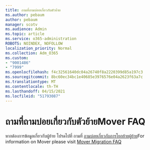 ```yaml
---
title: ถามที่ถามบ่อยเกี่ยวกับตัวย้าย
ms.author: pebaum
author: pebaum
manager: scotv
ms.audience: Admin
ms.topic: article
ms.service: o365-administration
ROBOTS: NOINDEX, NOFOLLOW
localization_priority: Normal
ms.collection: Adm_O365
ms.custom:
- "9001486"
- "7999"
ms.openlocfilehash: f4c32561640dc04a26740f8a2220399d85a197c3
ms.sourcegitcommit: 8bc60ec34bc1e40685e3976576e04a2623f63a7c
ms.translationtype: MT
ms.contentlocale: th-TH
ms.lasthandoff: 04/15/2021
ms.locfileid: "51793087"
---
```

# <a name="mover-faq"></a><span data-ttu-id="e51c0-102">ถามที่ถามบ่อยเกี่ยวกับตัวย้าย</span><span class="sxs-lookup"><span data-stu-id="e51c0-102">Mover FAQ</span></span>

<span data-ttu-id="e51c0-103">หากต้องการข้อมูลเกี่ยวกับผู้ย้าย โปรดไปที่ ถามที่ [ถามบ่อยเกี่ยวกับการโยกย้ายผู้ย้าย](https://docs.microsoft.com/sharepointmigration/mover-migration-faq)</span><span class="sxs-lookup"><span data-stu-id="e51c0-103">For information on Mover please visit [Mover Migration FAQ](https://docs.microsoft.com/sharepointmigration/mover-migration-faq)</span></span>
